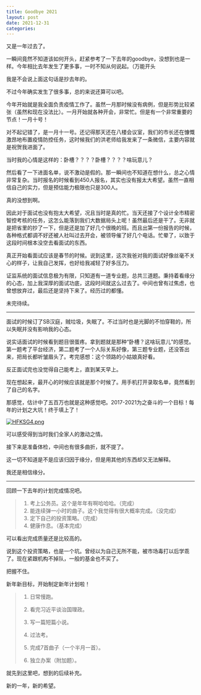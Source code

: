 ```yaml
---
title: Goodbye 2021
layout: post
date: 2021-12-31
categories: 
---
```


又是一年过去了。

一瞬间竟然不知道该如何开头，赶紧参考了一下去年的goodbye，没想到也是一样。今年相比去年发生了更多事，一时不知从何说起。（万能开头

我是不会说上面这句话是抄去年的。

不过今年确实发生了很多事，总的来说还算可以吧。

今年开始就是我全面负责疫情工作了。虽然一月那时候没有病例，但是形势比较紧张（虽然和现在没法比）。一月开始就各种开会，非常忙。但是有一个非常重要的节点！一月十号！

对不起记错了，是一月十一号。还记得那天还在八楼会议室，我们的市长还在慷慨激昂地布置疫情防控任务，这时候我们的洪老师给我发来了一条微信，主要内容就是祝贺我进面了。

当时我的心情是这样的：卧槽？？？？卧槽？？？？啥玩意儿？

然后看了一下进面名单，说不激动是假的。那一瞬间也不知道在想什么，总之心情非常复杂。当时报名的时候看到450人报名，其实也没有报太大希望。虽然一直相信自己的实力，但是预估能力极限也只是300人。

真的没想到啊。

因此对于面试也没有抱太大希望，况且当时是真的忙。当天还接了个设计全市精密智控考核的任务，这怎么能落到我们大数据局头上呢！虽然最后还是干了。无非就是把省里的抄了一下，但是还是加了好几个很晚的班。而且出第一份报告的时候，各种格式都调不好还被人社叫过去开会，被领导催了好几个电话。忙晕了，以致于这段时间根本没空去看面试的东西。

真正开始看面试应该是春节的时候。说到这里，这次我爸对我的面试好像丝毫不关心的样子，让我自己发挥，也好给我减轻了好多压力。

证监系统的面试信息极为有限，只知道有一道专业题，总共三道题。秉持着看缘分的心态，加上我深厚的面试功底，这段时间就这么过去了。中间也曾有过焦虑，也曾想放弃过，最后还是坚持下来了。经历过的都懂。

未完待续。

---

面试的时候订了SB汉庭，贼垃圾，失眠了。不过当时也是光脚的不怕穿鞋的，所以失眠并没有影响我的心态。

说实话面试的时候看到题目很蛋疼。拿到题就是那种“卧槽？这啥玩意儿”的感觉。第一题考了平台经济，第二题考了一个人际关系好像，第三题专业题，还没答出来，把局长都听皱眉头了。考完感想：这个领路的小姑娘真好看。

反正面试完也没觉得自己能考上，直到某天早上。

现在想起来，最开心的时候应该就是那个时候了。用手机打开录取名单，竟然看到了自己的名字。

那感觉，估计中了五百万也就是这种感觉吧。2017-2021为之奋斗的一个目标！每年的计划之大坑！终于填上了！

[![HFKSG4.png](https://s4.ax1x.com/2022/02/01/HFKSG4.png)](https://imgtu.com/i/HFKSG4)

可以感受得到当时我们全家人的激动之情。

接下来是准备体检，中间也有很多曲折，就不提了。



这一切不知道是不是应该归因于缘分，但是用其他的东西却又无法解释。

我还是相信缘分。

---

回顾一下去年的计划完成情况吧。

> 1. 考上公务员。这个是年年有啊哈哈哈。（完成）
> 2. 能连续弹一小时的曲子。这个我觉得有很大概率完成。（没完成）
> 3. 定下自己的投资策略。（完成）
> 4. 健康作息。（基本完成）

可以看出完成质量还是比较高的。

说到这个投资策略，也是一个坑。曾经以为自己无所不能，被市场毒打以后学乖了。现在紧跟机构不掉队，一般的基金也不买了。

把握不住。

新年新目标，开始制定新年计划啦！

> 1. 日常慢跑。
> 
> 2. 看完习近平谈治国理政。
> 
> 3. 写一篇短篇小说。
> 
> 4. 过法考。
> 
> 5. 完成7首曲子（一个半月一首）。
> 
> 6. 独立办案（附加题）。

就先到这里吧，想到的后续补充。

新的一年，新的希望。
